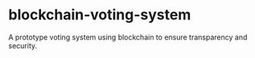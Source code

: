 # blockchain-voting-system
A prototype voting system using blockchain to ensure transparency and security.
